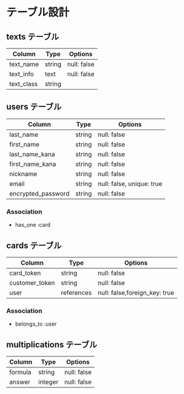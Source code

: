 # テーブル設計

## texts テーブル
| Column             | Type   | Options     |
| ------------------ | ------ | ----------- |
| text_name          | string | null: false |
| text_info          | text   | null: false |
| text_class         | string |             |

## users テーブル
| Column             | Type   | Options     |
| ------------------ | ------ | ----------- |
| last_name          | string | null: false |
| first_name         | string | null: false |
| last_name_kana     | string | null: false |
| first_name_kana    | string | null: false |
| nickname           | string | null: false |
| email              | string | null: false, unique: true |
| encrypted_password | string | null: false |

### Association
- has_one  :card

## cards テーブル
| Column             | Type   | Options     |
| ------------------ | ------ | ----------- |
| card_token         | string | null: false |
| customer_token     | string | null: false |
| user               | references | null: false,foreign_key: true |

### Association
- belongs_to  :user

## multiplications テーブル
| Column             | Type   | Options     |
| ------------------ | ------ | ----------- |
| formula            | string | null: false |
| answer             | integer| null: false |

